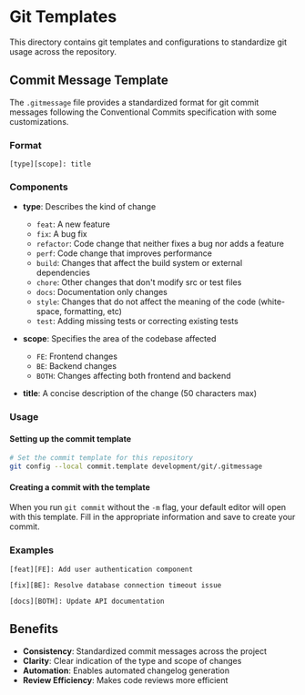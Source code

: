 # Git Templates

This directory contains git templates and configurations to standardize git usage across the repository.

## Commit Message Template

The `.gitmessage` file provides a standardized format for git commit messages following the Conventional Commits specification with some customizations.

### Format

```
[type][scope]: title
```

### Components

- **type**: Describes the kind of change
  - `feat`: A new feature
  - `fix`: A bug fix
  - `refactor`: Code change that neither fixes a bug nor adds a feature
  - `perf`: Code change that improves performance
  - `build`: Changes that affect the build system or external dependencies
  - `chore`: Other changes that don't modify src or test files
  - `docs`: Documentation only changes
  - `style`: Changes that do not affect the meaning of the code (white-space, formatting, etc)
  - `test`: Adding missing tests or correcting existing tests

- **scope**: Specifies the area of the codebase affected
  - `FE`: Frontend changes
  - `BE`: Backend changes
  - `BOTH`: Changes affecting both frontend and backend

- **title**: A concise description of the change (50 characters max)

### Usage

#### Setting up the commit template

```bash
# Set the commit template for this repository
git config --local commit.template development/git/.gitmessage
```

#### Creating a commit with the template

When you run `git commit` without the `-m` flag, your default editor will open with this template. Fill in the appropriate information and save to create your commit.

### Examples

```
[feat][FE]: Add user authentication component
```

```
[fix][BE]: Resolve database connection timeout issue
```

```
[docs][BOTH]: Update API documentation
```

## Benefits

- **Consistency**: Standardized commit messages across the project
- **Clarity**: Clear indication of the type and scope of changes
- **Automation**: Enables automated changelog generation
- **Review Efficiency**: Makes code reviews more efficient

